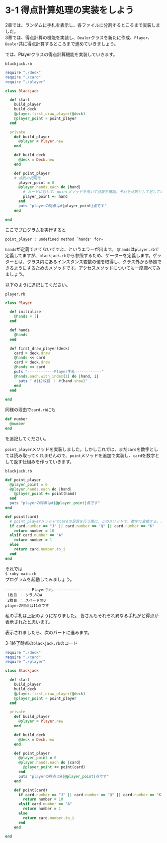 # 3-1 得点計算処理の実装をしよう

2章では、ランダムに手札を表示し、各ファイルに分割するところまで実装しました。  
3章では、得点計算の機能を実装し、`Dealer`クラスを新たに作成、`Player`、`Dealer`共に得点計算するところまで進めていきましょう。

では、Playerクラスの得点計算機能を実装していきます。  

`blackjack.rb`

~~~ruby
require "./deck"
require "./card"
require "./player"

class Blackjack

  def start
    build_player
    build_deck
    @player.first_draw_player(@deck)
    @player_point = point_player
  end

  private
    def build_player
      @player = Player.new
    end

    def build_deck
      @deck = Deck.new
    end

    def point_player
    # 点数の初期化
      player_point = 0
      @player.hands.each do |hand|
        # カードに対して、pointメソッドを用いて点数を確認。それを点数として足していく
        player_point += hand
      end
      puts "playerの得点は#{player_point}点です"
    end

end
~~~

ここでプログラムを実行すると

~~~sample
point_player': undefined method `hands' for~
~~~

`hands`が定義できてないですよ、というエラーが出ます。
`@hands`は`player.rb`で定義してますが、`blackjack.rb`から参照するため、ゲーターを定義します。ゲッターとは、クラス内にあるインスタンス変数の値を取得し、クラス外から参照できるようにするためのメソッドです。アクセスメソッドについても一度調べてみましょう。  

以下のように追記してください。

`player.rb`

~~~ruby
class Player

  def initialize
    @hands = []
  end

  def hands
    @hands
  end

  def first_draw_player(deck)
    card = deck.draw
    @hands << card
    card = deck.draw
    @hands << card
    puts "------------Player手札------------"
    @hands.each.with_index(1) do |hand, i|
      puts " #{i}枚目 ： #{hand.show}"
    end
  end
  
end
~~~

同様の理由で`card.rb`にも

~~~ruby
def number
  @number
end
~~~

を追記してください。  

`point_player`メソッドを実装しました。しかしこれでは、まだ`card`を数字としては読み取ってくれませんので、`point`メソッドを追加で実装し、`card`を数字として返す仕組みを作っていきます。

`blackjack.rb`

~~~ruby
def point_player
  @player_point = 0
  @player.hands.each do |hand|
    @player_point += point(hand)
  end
  puts "playerの得点は#{@player_point}点です"
end

def point(card)
  # point_playerメソッドでcardの足算を行う際に、このメソッドで、数字に変換する。メソッド内でreturn ◯◯とすると、returnの後ろに続けた式がそのメソッド自体の返り値になります。
  if card.number == "J" || card.number == "Q" || card.number == "K"
    return number = 10
  elsif card.number == "A"
    return number = 1
  else
    return card.number.to_i
  end
end
~~~

それでは  
`$ ruby main.rb`  
プログラムを起動してみましょう。

~~~sample
------------Player手札------------
 1枚目 ： クラブのA
 2枚目 ： スペードのQ
playerの得点は11点です
~~~

私の手札は上記のようになりました。
皆さんもそれぞれ異なる手札がと得点が表示されたと思います。

表示されましたら、次のパートに進みます。

3-1終了時点の`blackjack.rb`のコード

~~~ruby
require "./deck"
require "./card"
require "./player"

class Blackjack

  def start
    build_player
    build_deck
    @player.first_draw_player(@deck)
    @player_point = point_player
  end

  private
    def build_player
      @player = Player.new
    end

    def build_deck
      @deck = Deck.new
    end

    def point_player
      @player_point = 0
      @player.hands.each do |card|
        @player_point += point(card)
      end
      puts "playerの得点は#{@player_point}点です"
    end

    def point(card)
      if card.number == "J" || card.number == "Q" || card.number == "K"
        return number = 10
      elsif card.number == "A"
        return number = 1
      else
        return card.number.to_i
      end
    end

end
~~~
